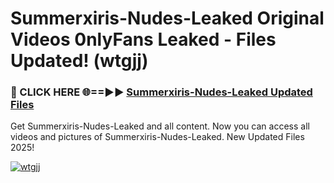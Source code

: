 # Summerxiris-Nudes-Leaked Original Videos 0nlyFans Leaked - Files Updated! (wtgjj)

<h3>🔴 CLICK HERE 🌐==►► <a href="https://tinyurl.com/yrmya6cz" rel="nofollow">Summerxiris-Nudes-Leaked Updated Files</a></h3>

Get Summerxiris-Nudes-Leaked and all content. Now you can access all videos and pictures of Summerxiris-Nudes-Leaked. New Updated Files 2025!

[![wtgjj](https://i.imgur.com/FMdXYCs.gif)](https://tinyurl.com/yrmya6cz)
